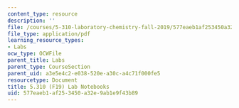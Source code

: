```yaml
---
content_type: resource
description: ''
file: /courses/5-310-laboratory-chemistry-fall-2019/577eaeb1af253450a32e9ab1e9f43b89_MIT5_310F19_notebook.pdf
file_type: application/pdf
learning_resource_types:
- Labs
ocw_type: OCWFile
parent_title: Labs
parent_type: CourseSection
parent_uid: a3e5e4c2-e038-520e-a30c-a4c71f000fe5
resourcetype: Document
title: 5.310 (F19) Lab Notebooks
uid: 577eaeb1-af25-3450-a32e-9ab1e9f43b89
---
```

